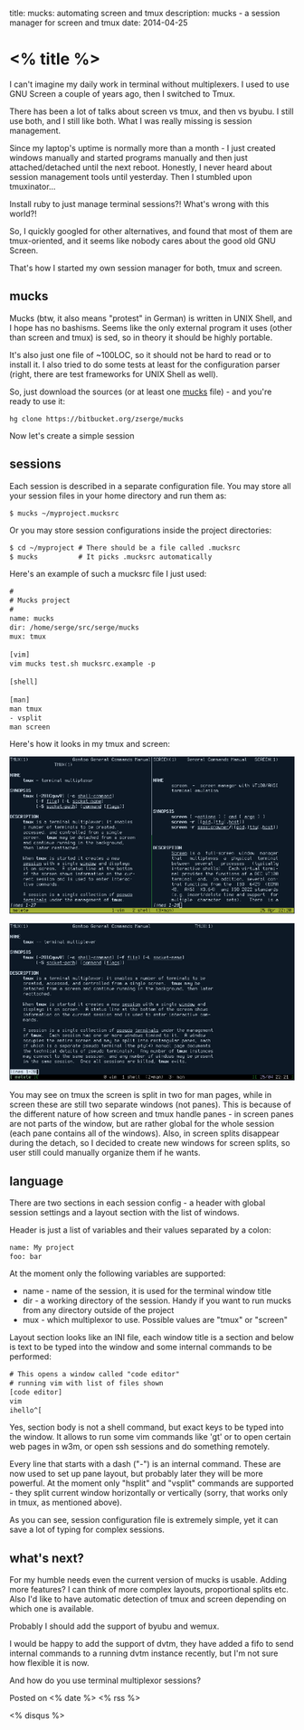 title: mucks: automating screen and tmux
description: mucks - a session manager for screen and tmux
date: 2014-04-25

# <% title %>

I can't imagine my daily work in terminal without multiplexers.
I used to use GNU Screen a couple of years ago, then I switched to Tmux.

There has been a lot of talks about screen vs tmux, and then vs byubu. I still
use both, and I still like both. What I was really missing is session
management.

Since my laptop's uptime is normally more than a month - I just created windows
manually and started programs manually and then just attached/detached until
the next reboot. Honestly, I never heard about session management tools until
yesterday. Then I stumbled upon tmuxinator...

Install ruby to just manage terminal sessions?! What's wrong with this world?!

So, I quickly googled for other alternatives, and found that most of them are
tmux-oriented, and it seems like nobody cares about the good old GNU Screen.

That's how I started my own session manager for both, tmux and screen.

## mucks

Mucks (btw, it also means "protest" in German) is written in UNIX Shell, and I
hope has no bashisms. Seems like the only external program it uses (other than
screen and tmux) is sed, so in theory it should be highly portable.

It's also just one file of ~100LOC, so it should not be hard to read or to
install it. I also tried to do some tests at least for the configuration parser
(right, there are test frameworks for UNIX Shell as well).

So, just download the sources (or at least one [mucks](https://bitbucket.org/zserge/mucks/raw/1162dd436dcc72aafae6fef1a62b16a247fcdc92/mucks) file) - and you're ready to use it:

	hg clone https://bitbucket.org/zserge/mucks

Now let's create a simple session

## sessions

Each session is described in a separate configuration file. You may store all your session files in your home directory and run them as:

	$ mucks ~/myproject.mucksrc

Or you may store session configurations inside the project directories:

	$ cd ~/myproject # There should be a file called .mucksrc
	$ mucks          # It picks .mucksrc automatically

Here's an example of such a mucksrc file I just used:

	#
	# Mucks project
	#
	name: mucks
	dir: /home/serge/src/serge/mucks
	mux: tmux

	[vim]
	vim mucks test.sh mucksrc.example -p

	[shell]

	[man]
	man tmux
	- vsplit
	man screen

Here's how it looks in my tmux and screen:

![Screen](/images/mucks1.png)

![Tmux](/images/mucks2.png)

You may see on tmux the screen is split in two for man pages, while in screen
these are still two separate windows (not panes). This is because of the
different nature of how screen and tmux handle panes - in screen panes are not
parts of the window, but are rather global for the whole session (each pane
contains all of the windows). Also, in screen splits disappear during the
detach, so I decided to create new windows for screen splits, so user still
could manually organize them if he wants.

## language

There are two sections in each session config - a header with global session
 settings and a layout section with the list of windows.

Header is just a list of variables and their values separated by a colon:

	name: My project
	foo: bar

At the moment only the following variables are supported:

* name - name of the session, it is used for the terminal window title
* dir - a working directory of the session. Handy if you want to run mucks from any directory outside of the project
* mux - which multiplexor to use. Possible values are "tmux" or "screen"

Layout section looks like an INI file, each window title is a section and
 below is text to be typed into the window and some internal commands to be
 performed:

	# This opens a window called "code editor"
	# running vim with list of files shown
	[code editor]
	vim
	ihello^[

Yes, section body is not a shell command, but exact keys to be typed into the
window. It allows to run some vim commands like 'gt' or to open certain web
pages in w3m, or open ssh sessions and do something remotely.

Every line that starts with a dash ("-") is an internal command. These are now
used to set up pane layout, but probably later they will be more powerful. At
the moment only "hsplit" and "vsplit" commands are supported - they split
current window horizontally or vertically (sorry, that works only in tmux, as
mentioned above).

As you can see, session configuration file is extremely simple, yet it can
save a lot of typing for complex sessions.

## what's next?

For my humble needs even the current version of mucks is usable. Adding more
features?  I can think of more complex layouts, proportional splits etc.  Also
I'd like to have automatic detection of tmux and screen depending on which one
is available.

Probably I should add the support of byubu and wemux.

I would be happy to add the support of dvtm, they have added a fifo to send
internal commands to a running dvtm instance recently, but I'm not sure how
flexible it is now.

And how do you use terminal multiplexor sessions?

Posted on <% date %> <% rss %>

<% disqus %>



